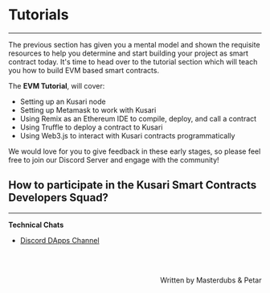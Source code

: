 # **Tutorials**
---
The previous section has given you a mental model and shown the requisite resources to help you determine and start building your project as smart contract today. It's time to head over to the tutorial section which will teach you how to build EVM based smart contracts. 

The **EVM Tutorial**, will cover:

- Setting up an Kusari node
- Setting up Metamask to work with Kusari
- Using Remix as an Ethereum IDE to compile, deploy, and call a contract
- Using Truffle to deploy a contract to Kusari
- Using Web3.js to interact with Kusari contracts programmatically

We would love for you to give feedback in these early stages, so please feel free to join our Discord Server and engage with the community!

## **How to participate in the Kusari Smart Contracts Developers Squad?**
---

**Technical Chats**

- [Discord DApps Channel](https://discord.gg/fxnuMPwC)

<br></br>

<p align=right> Written by Masterdubs & Petar </p>